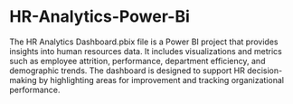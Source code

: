 # HR-Analytics-Power-Bi

The HR Analytics Dashboard.pbix file is a Power BI project that provides insights into human resources data. It includes visualizations and metrics such as employee attrition, performance, department efficiency, and demographic trends. The dashboard is designed to support HR decision-making by highlighting areas for improvement and tracking organizational performance.
